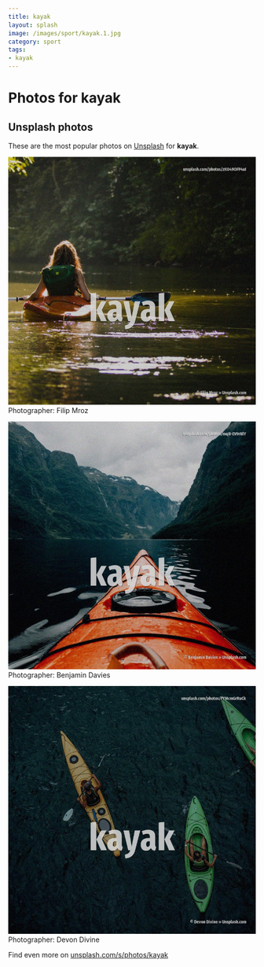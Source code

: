 ```yaml
---
title: kayak
layout: splash
image: /images/sport/kayak.1.jpg
category: sport
tags:
- kayak
---
```

# Photos for kayak
 
## Unsplash photos
These are the most popular photos on [Unsplash](https://unsplash.com) for **kayak**.
 
![kayak](/images/sport/kayak.1.jpg)
Photographer:  Filip Mroz
 
![kayak](/images/sport/kayak.2.jpg)
Photographer:  Benjamin Davies
 
![kayak](/images/sport/kayak.3.jpg)
Photographer:  Devon Divine
 
Find even more on [unsplash.com/s/photos/kayak](https://unsplash.com/s/photos/kayak)
 
